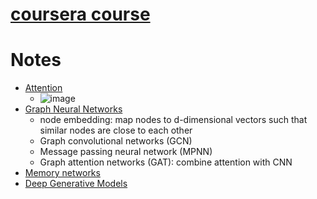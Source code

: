 # [coursera course](https://www.coursera.org/learn/advanced-deep-learning-methods-healthcare/supplement/nv3kH/about-this-course)

# Notes
* [Attention](https://d3c33hcgiwev3.cloudfront.net/Z3RtP0aCS0K0bT9GgstCNg_2add63ccd02d4fdcaf7c65b1c7526f9b_lec9-Attention.pdf?Expires=1724457600&Signature=FQj50kMWx6r93lh5vB9fNtFNDbcBQs-6PhZUdjn2q~OdBJRDHHMm2V1REURv1GiSK8swMSAceT-C5drDEYxWk6DtDFkOcnKVghj10zkjlvAgXut73aBwecH3h1TJUiqT3bGTd6asJ~WefaQQ1Bcs8UPFC2ou0zoALIyS2r4QKpo_&Key-Pair-Id=APKAJLTNE6QMUY6HBC5A)
    * ![image](https://github.com/user-attachments/assets/d4cdb50e-d8d5-4a17-a7e1-e21ef7bfa508)
* [Graph Neural Networks](https://d3c33hcgiwev3.cloudfront.net/ACENZeIfTVahDWXiH31W_g_3ab6e811d62c4790841800b82cc8c3ce_lec10_GNN.pdf?Expires=1724457600&Signature=kMR1FWHESLKpAfKh141pYR1HGDXHw3w4nG4FYEVeIMQ9~biwBgY9Mob0qcvfJ1IHy8utRB3jHHObTHjkrr1vlaWZuy-dcSYnfxQ1R00mZhWJ6vKg4kLVCMJsBhYvF6Dn7G9WB4LLVP8UTlw4zIUOARwyzYoAQaEsq148ne8vrp0_&Key-Pair-Id=APKAJLTNE6QMUY6HBC5A)
    * node embedding: map nodes to d-dimensional vectors such that similar nodes are close to each other
    * Graph convolutional networks (GCN)
    * Message passing neural network (MPNN)
    * Graph attention networks (GAT): combine attention with CNN
* [Memory networks](https://d3c33hcgiwev3.cloudfront.net/g9POF4pUR4uTzheKVEeLMw_8b70f6ca6d4944abad7858e59ccc6be5_lec11-memory-network.pdf?Expires=1724457600&Signature=I0L50yZCXeWJRumYCbddiTS4FXiS9ExOA56ewwuioRZ2-fwlfIqFvcKefH9xGYmWCOIDW3Vic5DSEPCK4anGxgcnzFXrbgHH~rQimxbJ8wLxBuezT6UjBdZzrKAGFsa2p8cCKvP5YRLRETO5b4RRyLxlNp19Qqc5-KfINp7KVs4_&Key-Pair-Id=APKAJLTNE6QMUY6HBC5A)
* [Deep Generative Models](https://d3c33hcgiwev3.cloudfront.net/aD-03HDNSfm_tNxwzYn5Jg_3889af6b109d41b680d9c610cfa7f7d2_lec12-generative-models.pdf?Expires=1724457600&Signature=ZYQ95JoJ1qaT~biwJgAcvFafgyfYnbaN-LMiDCN7MvupLzwjW1Qs-gf-EZnvVfJX6WepSKQ-8YiNY5rJyTR2bUMIFQ8l2sm2FxXp63bu4B2SWPC892nnOuq7dZv97gfZknQplcWzbLzxMphWffFvZqMpC2AZJgpdpgFYoIB3ZoI_&Key-Pair-Id=APKAJLTNE6QMUY6HBC5A)
